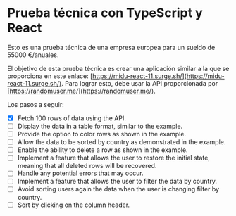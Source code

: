 # Prueba técnica con TypeScript y React

Esto es una prueba técnica de una empresa europea para un sueldo de 55000 €/anuales.

El objetivo de esta prueba técnica es crear una aplicación similar a la que se proporciona en este enlace: [https://midu-react-11.surge.sh/](https://midu-react-11.surge.sh/). Para lograr esto, debe usar la API proporcionada por [https://randomuser.me/](https://randomuser.me/).

Los pasos a seguir:

- [x] Fetch 100 rows of data using the API.
- [ ] Display the data in a table format, similar to the example.
- [ ] Provide the option to color rows as shown in the example.
- [ ] Allow the data to be sorted by country as demonstrated in the example.
- [ ] Enable the ability to delete a row as shown in the example.
- [ ] Implement a feature that allows the user to restore the initial state, meaning that all deleted rows will be recovered.
- [ ] Handle any potential errors that may occur.
- [ ] Implement a feature that allows the user to filter the data by country.
- [ ] Avoid sorting users again the data when the user is changing filter by country.
- [ ] Sort by clicking on the column header.
